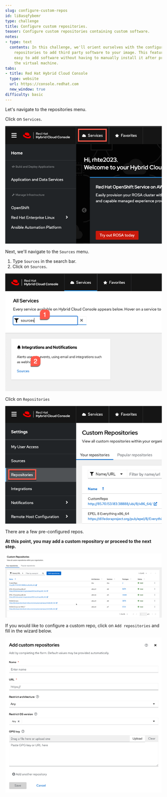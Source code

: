```yaml
---
slug: configure-custom-repos
id: li8asqfybemr
type: challenge
title: Configure custom repositories.
teaser: Configure custom repositories containing custom software.
notes:
- type: text
  contents: In this challenge, we'll orient ourselves with the configuration of custom
    repositories to add third party software to your image. This feature makes it
    easy to add software without having to manually install it after provisioning
    the virtual machine.
tabs:
- title: Red Hat Hybrid Cloud Console
  type: website
  url: https://console.redhat.com
  new_window: true
difficulty: basic
---
```

<!-- markdownlint-disable MD033 MD026-->

Let's navigate to the repositories menu.

Click on `Services`.

![services button](../assets/servicesbutton.png)

Next, we'll navigate to the `Sources` menu.

1) Type `Sources` in the search bar.
2) Click on `Sources`.

![sources](../assets/navsources.png)

Click on `Repositories`

![repos menu](../assets/repositories.png)

There are a few pre-configured repos.

**At this point, you may add a custom repository or proceed to the next step.**

![repos](../assets/configuredrepos.png)

If you would like to configure a custom repo, click on `Add repositories` and fill in the wizard below.

![add custom repo](../assets/addcustomrepo.png)

